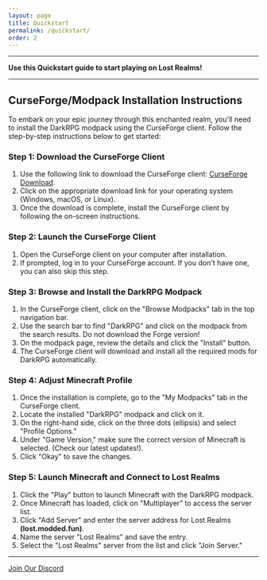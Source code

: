 ```yaml
---
layout: page
title: Quickstart
permalink: /quickstart/
order: 2
---
```


<hr color="#7B4B94">

**Use this Quickstart guide to start playing on Lost Realms!**

<hr color="#7B4B94">

## **CurseForge/Modpack Installation Instructions**

To embark on your epic journey through this enchanted realm, you'll need to install the DarkRPG modpack using the CurseForge client. Follow the step-by-step instructions below to get started:

### Step 1: Download the CurseForge Client ###

1. Use the following link to download the CurseForge client: [CurseForge Download][download-link].
2. Click on the appropriate download link for your operating system (Windows, macOS, or Linux).
3. Once the download is complete, install the CurseForge client by following the on-screen instructions.

### Step 2: Launch the CurseForge Client ###

1. Open the CurseForge client on your computer after installation.
2. If prompted, log in to your CurseForge account. If you don't have one, you can also skip this step.

### Step 3: Browse and Install the DarkRPG Modpack ###

1. In the CurseForge client, click on the "Browse Modpacks" tab in the top navigation bar.
2. Use the search bar to find "DarkRPG" and click on the modpack from the search results. Do not download the Forge version!
3. On the modpack page, review the details and click the "Install" button.
4. The CurseForge client will download and install all the required mods for DarkRPG automatically.

### Step 4: Adjust Minecraft Profile ###

1. Once the installation is complete, go to the "My Modpacks" tab in the CurseForge client.
2. Locate the installed "DarkRPG" modpack and click on it.
3. On the right-hand side, click on the three dots (ellipsis) and select "Profile Options."
4. Under "Game Version," make sure the correct version of Minecraft is selected. (Check our latest updates!).
5. Click "Okay" to save the changes.

### Step 5: Launch Minecraft and Connect to Lost Realms ###

1. Click the "Play" button to launch Minecraft with the DarkRPG modpack.
2. Once Minecraft has loaded, click on "Multiplayer" to access the server list.
3. Click "Add Server" and enter the server address for Lost Realms **(lost.modded.fun)**.
4. Name the server "Lost Realms" and save the entry.
5. Select the "Lost Realms" server from the list and click "Join Server."


<hr color="#7B4B94">

[Join Our Discord][discord]

[discord]: https://discord.gg/5fhRG77PUm
[download-link]: https://www.curseforge.com/download/app
